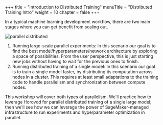 +++
title = "Introduction to Distributed Training"
menuTitle = "Distributed Training Intro"
weight = 10
chapter = false
+++

In a typical machine learning development workflow, there are two main stages where you can get benefit from scaling out.

![parallel distributed](/images/intro/parallel_distributed.png)

1. Running large-scale parallel experiments: In this scenario our goal is to find the best model/hyperparameters/network architecture by exploring a space of possibilities. From the user perspective, this is just starting new jobs without having to wait for the previous ones to finish.
2. Running distributed training of a single model: In this scenario our goal is to train a single model faster, by distributing its computation across nodes in a cluster. This requires at least small adaptations to the training code to handle parallelism and synchronization between compute nodes.

This workshop will cover both types of parallelism. We'll practice how to leverage Horovod for parallel distributed training of a single large model; then we'll see how we can leverage the power of SageMaker-managed infrastructure to run experiments and hyperparameter optimization in parallel.
